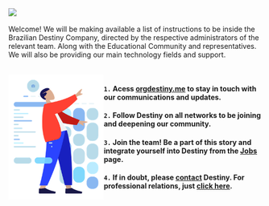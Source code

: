 <img src="https://github.com/orgdestiny/.github/blob/main/images/Sem-T%C3%ADtulo-3000.png">

<br />

Welcome! We will be making available a list of instructions to be inside the Brazilian Destiny Company, directed by the respective administrators of the relevant team. Along with the Educational Community and representatives. We will also be providing our main technology fields and support.

<br />

<img align="left" height="250" src="https://github.com/orgdestiny/.github/blob/main/images/Humaaans%20-%20Wireframe.png"/>

#### `1.` Acess [orgdestiny.me](https://orgdestiny.me/) to stay in touch with our communications and updates.
#### `2.` Follow Destiny on all networks to be joining and deepening our community.
#### `3.` Join the team! Be a part of this story and integrate yourself into Destiny from the [Jobs](https://orgdestiny.me/login) page.
#### `4.` If in doubt, please [contact](mailto:contact@orgdestiny.me) Destiny. For professional relations, just [click here](mailto:booking@orgdestiny.me).

<br />
<br />




